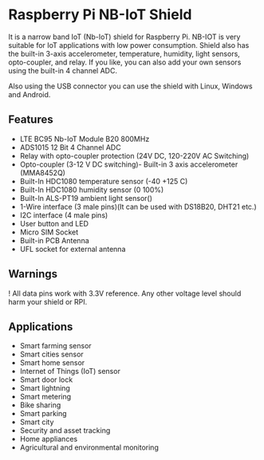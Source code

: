 <!--
---
name: Raspberry Pi NB-IoT Shield
class: board
type: com
formfactor: Custom
manufacturer: Sixfab
description: Connect from anywhere to the internet via NB-IoT on a Raspberry Pi
github: https://github.com/sixfab/RPI-NB-IoT-Shield
url: https://sixfab.com/product/raspberry-pi-nb-iot-shield/
buy: https://sixfab.com/product/raspberry-pi-nb-iot-shield/
image: 'sixfab-nbiot-shield.png'
pincount: 40
eeprom: no
power:
  '2':
ground:
  '6':
  '9':
  '14':
  '20':
  '25':
  '30':
  '34':
  '39':
pin:
  '3':
    mode: i2c
  '5':
    mode: i2c
  '7':
    name: 1wire
  '8':
    mode: uart
  '10':
    mode: uart
  '29':
    mode: input
    name: IN2
  '31':
    mode: input
    name: VDD_EXT
  '32':
    mode: input
    name: IN1
  '33':
    mode: input
    name: RI
  '37':
    mode: output
    name: Reset
  '37':
    mode: output
    name: Relay
  '38':
    mode: output
    name: User Led
  '38':
    mode: input
    name: User Button
-->
# Raspberry Pi NB-IoT Shield

It is a narrow band IoT (Nb-IoT) shield for Raspberry Pi. NB-IOT is very suitable for IoT applications with low power consumption. Shield also has the built-in 3-axis accelerometer, temperature, humidity, light sensors, opto-coupler, and relay. If you like, you can also add your own sensors using the built-in 4 channel ADC.

Also using the USB connector you can use the shield with Linux, Windows and Android.

## Features

- LTE BC95 Nb-IoT Module B20 800MHz 
- ADS1015 12 Bit 4 Channel ADC
- Relay with opto-coupler protection (24V DC, 120-220V AC Switching)
- Opto-coupler (3-12 V DC switching)- Built-in 3 axis accelerometer (MMA8452Q)
- Built-In HDC1080 temperature sensor (-40 +125 C)
- Built-In HDC1080 humidity sensor (0 100%)
- Built-In ALS-PT19 ambient light sensor()
- 1-Wire interface (3 male pins)(It can be used with DS18B20, DHT21 etc.)
- I2C interface (4 male pins)
- User button and LED
- Micro SIM Socket
- Built-in PCB Antenna
- UFL socket for external antenna

## Warnings

! All data pins work with 3.3V reference. Any other voltage level should harm your shield or RPI.

## Applications

- Smart farming sensor
- Smart cities sensor
- Smart home sensor
- Internet of Things (IoT) sensor
- Smart door lock
- Smart lightning
- Smart metering
- Bike sharing
- Smart parking
- Smart city
- Security and asset tracking
- Home appliances
- Agricultural and environmental monitoring
